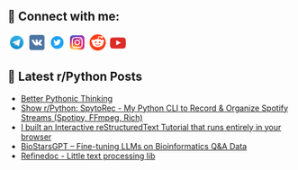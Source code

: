 ## 🔎 Connect with me:
[<img src="https://github.com/bullbesh/bullbesh/blob/main/images/Telegram.png" width="32" height="32" />](https://t.me/bullbesh)
[<img src="https://github.com/bullbesh/bullbesh/blob/main/images/VK.png" width="32" height="32" />](https://vk.com/bullbesh)
[<img src="https://github.com/bullbesh/bullbesh/blob/main/images/Twitter.png" width="32" height="32" />](https://twitter.com/bullbesh1)
[<img src="https://github.com/bullbesh/bullbesh/blob/main/images/Instagram.png" width="32" height="32" />](https://www.instagram.com/bullbesh)
[<img src="https://github.com/bullbesh/bullbesh/blob/main/images/Reddit.png" width="32" height="32" />](https://www.reddit.com/user/bullbesh)
[<img src="https://github.com/bullbesh/bullbesh/blob/main/images/YouTube.png" width="32" height="32" />](https://www.youtube.com/channel/UCtfjRs6uzgq5mfm8S06WTcg)

## 📕 Latest r/Python Posts
<!-- BLOG-POST-LIST:START -->
- [Better Pythonic Thinking](https://www.reddit.com/r/Python/comments/1knff06/better_pythonic_thinking/)
- [Show r/Python: SpytoRec - My Python CLI to Record &amp; Organize Spotify Streams &lpar;Spotipy, FFmpeg, Rich&rpar;](https://www.reddit.com/r/Python/comments/1knbh6y/show_rpython_spytorec_my_python_cli_to_record/)
- [I built an Interactive reStructuredText Tutorial that runs entirely in your browser](https://www.reddit.com/r/Python/comments/1kn6ysa/i_built_an_interactive_restructuredtext_tutorial/)
- [BioStarsGPT – Fine-tuning LLMs on Bioinformatics Q&amp;A Data](https://www.reddit.com/r/Python/comments/1kn6ha8/biostarsgpt_finetuning_llms_on_bioinformatics_qa/)
- [Refinedoc - Little text processing lib](https://www.reddit.com/r/Python/comments/1kn4lfx/refinedoc_little_text_processing_lib/)
<!-- BLOG-POST-LIST:END -->

